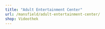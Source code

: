 ```yaml
---
title: "Adult Entertainment Center"
url: /mansfield/adult-entertainment-center/
shop: Videothek
---
```

